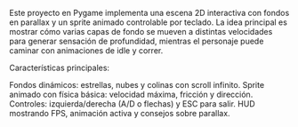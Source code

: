 Este proyecto en Pygame implementa una escena 2D interactiva con fondos en parallax y un sprite animado controlable por teclado. La idea principal es mostrar cómo varias capas de fondo se mueven a distintas velocidades para generar sensación de profundidad, mientras el personaje puede caminar con animaciones de idle y correr.

Características principales:

  Fondos dinámicos: estrellas, nubes y colinas con scroll infinito.
  Sprite animado con física básica: velocidad máxima, fricción y dirección.
  Controles: izquierda/derecha (A/D o flechas) y ESC para salir.
  HUD mostrando FPS, animación activa y consejos sobre parallax.
